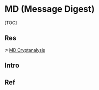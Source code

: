 # MD (Message Digest)

[TOC]



## Res
↗ [MD Cryptanalysis](../../../../../🤮%20Cryptanalysis/Modern%20Cipher%20Cryptanalysis/MD%20Cryptanalysis/MD%20Cryptanalysis.md)



## Intro


## Ref
[MD5 Collision Attack Lab — A Cryptographic Security SEEDLab]: https://medium.com/@shrutiavinodh/md5-collision-attack-lab-a-cryptographic-security-seedlab-448329a57f9b

